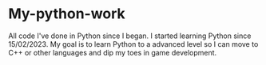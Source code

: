 # My-python-work
All code I've done in Python since I began.
I started learning Python since 15/02/2023.
My goal is to learn Python to a advanced level so I can move to C++ or other languages and dip my toes in game development.
